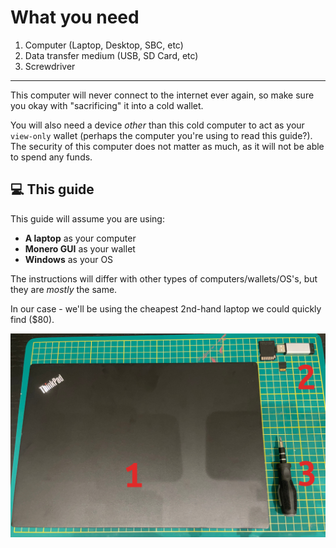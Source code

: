 # What you need
1. Computer (Laptop, Desktop, SBC, etc)
2. Data transfer medium (USB, SD Card, etc)
3. Screwdriver

---

This computer will never connect to the internet ever again, so make sure you okay with "sacrificing" it into a cold wallet.

You will also need a device _other_ than this cold computer to act as your `view-only` wallet (perhaps the computer you're using to read this guide?). The security of this computer does not matter as much, as it will not be able to spend any funds.

## 💻 This guide

This guide will assume you are using:
- **A laptop** as your computer
- **Monero GUI** as your wallet
- **Windows** as your OS

The instructions will differ with other types of computers/wallets/OS's, but they are _mostly_ the same.

In our case - we'll be using the cheapest 2nd-hand laptop we could quickly find ($80).

![image](../img/what_you_need.jpg)
